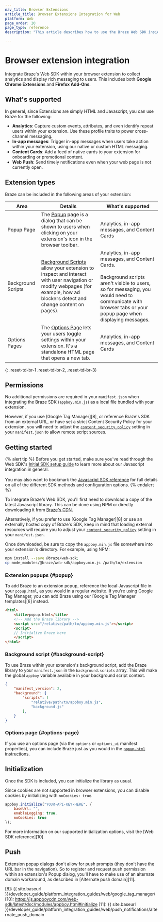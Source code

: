 ```yaml
---
nav_title: Browser Extensions
article_title: Browser Extensions Integration for Web
platform: Web
page_order: 20
page_type: reference
description: "This article describes how to use the Braze Web SDK inside your Browser Extensions (Google Chrome, Firefox)."

---
```


# Browser extension integration

Integrate Braze's Web SDK within your browser extension to collect analytics and display rich messaging to users. This includes both **Google Chrome Extensions** and **Firefox Add-Ons**.

## What's supported

In general, since Extensions are simply HTML and Javascript, you can use Braze for the following:

* **Analytics**: Capture custom events, attributes, and even identify repeat users within your extension. Use these profile traits to power cross-channel messaging.
* **In-app messages**: Trigger in-app messages when users take action within your extension, using our native or custom HTML messaging.
* **Content Cards**: Add a feed of native cards to your extension for onboarding or promotional content.
* **Web Push**: Send timely notifications even when your web page is not currently open.

## Extension types

Braze can be included in the following areas of your extension:

| Area | Details | What's supported |
|--------|-------|------|
| Popup Page | The [Popup][1] page is a dialog that can be shown to users when clicking on your extension's icon in the browser toolbar.| Analytics, in-app messages, and Content Cards |
| Background Scripts | [Background Scripts][2] allow your extension to inspect and interact with user navigation or modify webpages (for example, how ad blockers detect and change content on pages). | Analytics, in-app messages, and Content Cards.<br><br>Background scripts aren't visible to users, so for messaging, you would need to communicate with browser tabs or your popup page when displaying messages. |
| Options Pages | The [Options Page][3] lets your users toggle settings within your extension. It's a standalone HTML page that opens a new tab. | Analytics, in-app messages, and Content Cards |
{: .reset-td-br-1 .reset-td-br-2, .reset-td-br-3}

## Permissions

No additional permissions are required in your `manifest.json` when integrating the Braze SDK (`appboy.min.js`) as a local file bundled with your extension. 

However, if you use [Google Tag Manager][8], or reference Braze's SDK from an external URL, or have set a strict Content Security Policy for your extension, you will need to adjust the [`content_security_policy`][6] setting in your `manifest.json` to allow remote script sources.

## Getting started

{% alert tip %}
Before you get started, make sure you've read through the Web SDK's [Initial SDK setup guide]({{site.baseurl}}/developer_guide/platform_integration_guides/web/initial_sdk_setup/) to learn more about our Javascript integration in general.  <br><br>You may also want to bookmark the [Javascript SDK reference](https://js.appboycdn.com/web-sdk/latest/doc/modules/appboy.html) for full details on all of the different SDK methods and configuration options.
{% endalert %}

To integrate Braze's Web SDK, you'll first need to download a copy of the latest Javascript library. This can be done using NPM or directly downloading it from [Braze's CDN][7].

Alternatively, if you prefer to use [Google Tag Manager][8] or use an externally hosted copy of Braze's SDK, keep in mind that loading external resources will require you to adjust your [`content_security_policy`][6] setting in your `manifest.json`.

Once downloaded, be sure to copy the `appboy.min.js` file somewhere into your extension's directory. For example, using NPM:

```bash
npm install --save @braze/web-sdk;
cp node_modules/@braze/web-sdk/appboy.min.js /path/to/extension
```

### Extension popups {#popup}

To add Braze to an extension popup, reference the local Javascript file in your `popup.html`, as you would in a regular website. If you're using Google Tag Manager, you can add Braze using our [Google Tag Manager templates][8] instead.

```html
<html>
    <title>popup.html</title>
    <!-- Add the Braze library -->
    <script src="/relative/path/to/appboy.min.js"></script>
    <script>
    // Initialize Braze here
    </script>
</html>
```

### Background script {#background-script}

To use Braze within your extension's background script, add the Braze library to your `manifest.json` in the `background.scripts` array. This will make the global `appboy` variable available in your background script context.


```json
{
    "manifest_version": 2,
    "background": {
        "scripts": [
            "relative/path/to/appboy.min.js",
            "background.js"
        ],
    }
}
```

### Options page {#options-page}

If you use an options page (via the `options` or `options_ui` manifest properties), you can include Braze just as you would in the [`popup.html` instructions](#popup).

## Initialization

Once the SDK is included, you can initialize the library as usual. 

Since cookies are not supported in browser extensions, you can disable cookies by initializing with `noCookies: true`.

```javascript
appboy.initialize("YOUR-API-KEY-HERE", {
    baseUrl: "",
    enableLogging: true,
    noCookies: true
});
```

For more information on our supported initialization options, visit the [Web SDK reference][10].

## Push

Extension popup dialogs don't allow for push prompts (they don't have the URL bar in the navigation). So to register and request push permission within an extension's Popup dialog, you'll have to make use of an alternate domain workaround, as described in [Alternate push domain][11].

[1]: https://developer.mozilla.org/en-US/docs/Mozilla/Add-ons/WebExtensions/user_interface/Popups
[2]: https://developer.chrome.com/extensions/background_pages
[3]: https://developer.mozilla.org/en-US/docs/Mozilla/Add-ons/WebExtensions/user_interface/Options_pages
[6]: https://developer.chrome.com/extensions/contentSecurityPolicy
[7]: https://js.appboycdn.com/web-sdk/latest/appboy.min.js
[8]: {{ site.baseurl }}/developer_guide/platform_integration_guides/web/google_tag_manager/
[10]: https://js.appboycdn.com/web-sdk/latest/doc/modules/appboy.html#initialize
[11]: {{ site.baseurl }}/developer_guide/platform_integration_guides/web/push_notifications/alternate_push_domain
